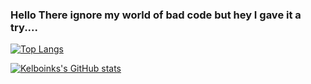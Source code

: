 ### Hello There ignore my world of bad code but hey I gave it a try....

[![Top Langs](https://github-readme-stats.vercel.app/api/top-langs/?username=Kelblock05&show_icons=true&theme=tokyonight)](https://github.com/anuraghazra/github-readme-stats)

[![Kelboinks's GitHub stats](https://github-readme-stats.vercel.app/api?username=Kelblock05&show_icons=true&theme=tokyonight)](https://github.com/anuraghazra/github-readme-stats)

<!--
**Kelblock05/Kelblock05** is a ✨ _special_ ✨ repository because its `README.md` (this file) appears on your GitHub profile.

Here are some ideas to get you started:

- 🔭 I’m currently working on ...
- 🌱 I’m currently learning ...
- 👯 I’m looking to collaborate on ...
- 🤔 I’m looking for help with ...
- 💬 Ask me about ...
- 📫 How to reach me: ...
- 😄 Pronouns: ...
- ⚡ Fun fact: ...
-->
